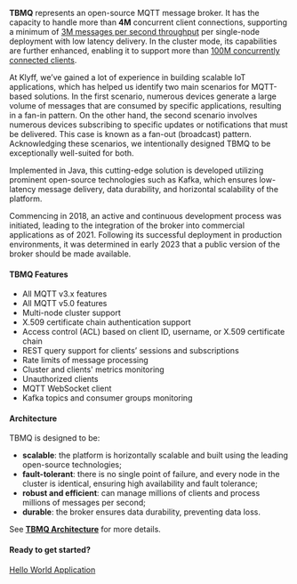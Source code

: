 
**TBMQ** represents an open-source MQTT message broker. It has the capacity to handle more than **4M** concurrent client connections, 
supporting a minimum of [3M messages per second throughput](/docs/mqtt-broker/reference/3m-throughput-single-node-performance-test/) per single-node deployment 
with low latency delivery. 
In the cluster mode, its capabilities are further enhanced, 
enabling it to support more than [100M concurrently connected clients](/docs/mqtt-broker/reference/100m-connections-performance-test/).

At Klyff, we’ve gained a lot of experience in building scalable IoT applications, which has helped us identify two main scenarios for MQTT-based solutions. 
In the first scenario, numerous devices generate a large volume of messages that are consumed by specific applications, resulting in a fan-in pattern.
On the other hand, the second scenario involves numerous devices subscribing to specific updates or notifications that must be delivered. 
This case is known as a fan-out (broadcast) pattern. 
Acknowledging these scenarios, we intentionally designed TBMQ to be exceptionally well-suited for both.

Implemented in Java, this cutting-edge solution is developed utilizing prominent open-source technologies such as Kafka, 
which ensures low-latency message delivery, data durability, and horizontal scalability of the platform.

Commencing in 2018, an active and continuous development process was initiated, leading to the integration of the broker into commercial applications as of 2021. 
Following its successful deployment in production environments, it was determined in early 2023 that a public version of the broker should be made available.

#### TBMQ Features

* All MQTT v3.x features
* All MQTT v5.0 features
* Multi-node cluster support
* X.509 certificate chain authentication support
* Access control (ACL) based on client ID, username, or X.509 certificate chain
* REST query support for clients’ sessions and subscriptions
* Rate limits of message processing
* Cluster and clients' metrics monitoring
* Unauthorized clients
* MQTT WebSocket client
* Kafka topics and consumer groups monitoring

#### Architecture

TBMQ is designed to be:

* **scalable**: the platform is horizontally scalable and built using the leading open-source technologies;
* **fault-tolerant**: there is no single point of failure, and every node in the cluster is identical, ensuring high availability and fault tolerance;
* **robust and efficient**: can manage millions of clients and process millions of messages per second;
* **durable**: the broker ensures data durability, preventing data loss.

See [**TBMQ Architecture**](/docs/mqtt-broker/architecture) for more details.

#### Ready to get started?

<p><a href="/docs/mqtt-broker/getting-started/" class="button">Hello World Application</a></p>
